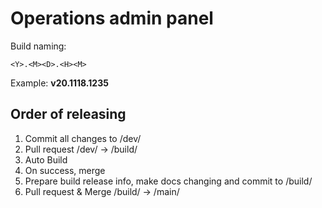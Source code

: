 # Operations admin panel

Build naming:

`<Y>.<M><D>.<H><M>`

Example: **v20.1118.1235**

## Order of releasing

1. Commit all changes to /dev/
2. Pull request /dev/ -> /build/
3. Auto Build
4. On success, merge
5. Prepare build release info, make docs changing and commit to /build/
5. Pull request & Merge /build/ -> /main/

